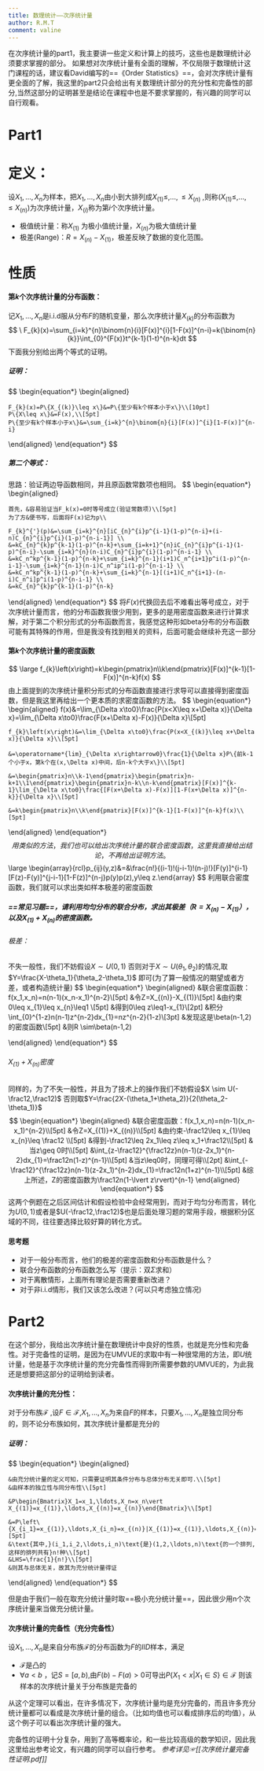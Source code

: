 ```yaml
---
title: 数理统计——次序统计量
author: R.M.T
comment: valine
---
```


在次序统计量的part1，我主要讲一些定义和计算上的技巧，这些也是数理统计必须要求掌握的部分。
如果想对次序统计量有全面的理解，不仅局限于数理统计这门课程的话，建议看David编写的==《Order Statistics》==，会对次序统计量有更全面的了解，我这里的part2只会给出有关数理统计部分的充分性和完备性的部分,当然这部分的证明甚至是结论在课程中也是不要求掌握的，有兴趣的同学可以自行观看。
# Part1
# 定义：

设$X_1,...,X_n$为样本，把$X_1,...,X_n$由小到大排列成$X_{(1)}\leq,...,\leq X_{(n)}$ ,则称$(X_{(1)}\leq,...,\leq X_{(n)})$为次序统计量，$X_{(i)}$称为第$i$个次序统计量。
* 极值统计量：称$X_{(1)}$ 为极小值统计量，$X_{(n)}$为极大值统计量
* 极差(Range)：$R=X_{(n)}-X_{(1)}$，极差反映了数据的变化范围。

# 性质
#### 第$k$个次序统计量的分布函数：

记$X_1,...,X_n$是i.i.d服从分布$F$的随机变量，那么次序统计量$X_{(k)}$的分布函数为
$$
\ F_{k}(x)=\sum_{i=k}^{n}\binom{n}{i}[F(x)]^{i}[1-F(x)]^{n-i}=k{\binom{n}{k}}\int_{0}^{F(x)}t^{k-1}(1-t)^{n-k}dt
$$
下面我分别给出两个等式的证明。
##### 证明：
$$
\begin{equation*}
\begin{aligned}

	F_{k}(x)=P\{X_{(k)}\leq x\}&=P\{至少有k个样本小于x\}\\[10pt]
	P\{X\leq x\}&=F(x),\\[5pt]
	P\{至少有k个样本小于x\}&=\sum_{i=k}^{n}\binom{n}{i}[F(x)]^{i}[1-F(x)]^{n-i}
	
\end{aligned}
\end{equation*}
$$
##### 第二个等式：

思路：验证两边导函数相同，并且原函数常数项也相同。
$$
\begin{equation*}
\begin{aligned}

	首先，&容易验证当F_k(x)=0时等号成立(验证常数项)\\[5pt]
	为了方&便书写，后面将F(x)记为p\\
	
	F_{k}^{'}(p)&=\sum_{i=k}^{n}[iC_{n}^{i}p^{i-1}(1-p)^{n-i}+(i-n)C_{n}^{i}p^{i}(1-p)^{n-i-1}] \\
	&=kC_{n}^{k}p^{k-1}(1-p)^{n-k}+\sum_{i=k+1}^{n}iC_{n}^{i}p^{i-1}(1-p)^{n-i}-\sum_{i=k}^{n}(n-i)C_{n}^{i}p^{i}(1-p)^{n-i-1} \\
	&=kC_n^kp^{k-1}(1-p)^{n-k}+\sum_{i=k}^{n-1}(i+1)C_n^{i+1}p^i(1-p)^{n-i-1}-\sum_{i=k}^{n-1}(n-i)C_n^ip^i(1-p)^{n-i-1} \\
	&=kC_n^kp^{k-1}(1-p)^{n-k}+\sum_{i=k}^{n-1}[(i+1)C_n^{i+1}-(n-i)C_n^i]p^i(1-p)^{n-i-1} \\
	&=kC_{n}^{k}p^{k-1}(1-p)^{n-k}

\end{aligned}
\end{equation*}
$$
将$F(x)$代换回去后不难看出等号成立，对于次序统计量而言，他的分布函数我很少用到，更多的是用密度函数来进行计算求解，对于第二个积分形式的分布函数而言，我感觉这种形如beta分布的分布函数可能有其特殊的作用，但是我没有找到相关的资料，后面可能会继续补充这一部分
#### 第$k$个次序统计量的密度函数
$$
\large f_{k}\left(x\right)=k\begin{pmatrix}n\\k\end{pmatrix}[F(x)]^{k-1}[1-F(x)]^{n-k}f(x)
$$
由上面提到的次序统计量积分形式的分布函数直接进行求导可以直接得到密度函数，但是我这里再给出一个更本质的求密度函数的方法。
$$
\begin{equation*}
\begin{aligned}
	f(x)&=\lim_{\Delta x\to0}\frac{P(x<X\leq x+\Delta x)}{\Delta x}=\lim_{\Delta x\to0}\frac{F(x+\Delta x)-F(x)}{\Delta x}\\[5pt]
	
	f_{k}\left(x\right)&=\lim_{\Delta x\to0}\frac{P(x<X_{(k)}\leq x+\Delta x)}{\Delta x}\\[5pt]
	
	&=\operatorname*{lim}_{\Delta x\rightarrow0}\frac{1}{\Delta x}P\{前k-1个小于x，第k个在(x,\Delta x)中间，后n-k个大于x\}\\[5pt]
	
	&=\begin{pmatrix}n\\k-1\end{pmatrix}\begin{pmatrix}n-k+1\\1\end{pmatrix}\begin{pmatrix}n-k\\n-k\end{pmatrix}[F(x)]^{k-1}\lim_{\Delta x\to0}\frac{[F(x+\Delta x)-F(x)][1-F(x+\Delta x)]^{n-k}}{\Delta x}\\[5pt]
	
	&=k\begin{pmatrix}n\\k\end{pmatrix}[F(x)]^{k-1}[1-F(x)]^{n-k}f(x)\\[5pt]
	

\end{aligned}
\end{equation*}
$$
用类似的方法，我们也可以给出次序统计量的联合密度函数，这里我直接给出结论，不再给出证明方法。
$$
\large \begin{array}{rcl}p_{ij}(y,z)&=&\frac{n!}{(i-1)!(j-i-1)!(n-j)!}[F(y)]^{i-1}[F(z)-F(y)]^{j-i-1}[1-F(z)]^{n-j}p(y)p(z),y\leq z.\end{array}
$$
利用联合密度函数，我们就可以求出类如样本极差的密度函数

##### ==常见习题==，请利用均匀分布的联合分布，求出其极差（$R=X_{(n)}-X_{(1)}$），以及$X_{(1)}+X_{(n)}$的密度函数。
###### 极差：
不失一般性，我们不妨假设$X \sim U(0,1)$  否则对于$X \sim U(\theta_1,\theta_2)$的情况,取$Y=\frac{X-\theta_1}{\theta_2-\theta_1}$  即可(为了算一般情况的期望或者方差，或者构造统计量)
$$
\begin{equation*}
\begin{aligned}
&联合密度函数：f(x_1,x_n)=n(n-1)(x_n-x_1)^{n-2}\\[5pt]
&令Z=X_{(n)}-X_{(1)}\\[5pt]
&由约束0\leq x_{1}\leq x_{n}\leq1 \\[5pt]
&得到0\leq z\leq1-x_{1}\\[2pt]
&积分\int_{0}^{1-z}n(n-1)z^{n-2}dx_{1}=nz^{n-2}(1-z)\\[3pt]
&发现这是\beta(n-1,2)的密度函数\\[5pt]
&则R \sim\beta(n-1,2)

\end{aligned}
\end{equation*}
$$
###### $X_{(1)}+X_{(n)}$密度
同样的，为了不失一般性，并且为了技术上的操作我们不妨假设$X \sim U(-\frac12,\frac12)$ 否则取$Y=\frac{2X-(\theta_1+\theta_2)}{2(\theta_2-\theta_1)}$  
$$
\begin{equation*}
\begin{aligned}
&联合密度函数：f(x_1,x_n)=n(n-1)(x_n-x_1)^{n-2}\\[5pt]
&令Z=X_{(1)}+X_{(n)}\\[5pt]
&由约束-\frac12\leq x_{1}\leq x_{n}\leq \frac12 \\[5pt]
&得到-\frac12\leq 2x_1\leq z\leq x_1+\frac12\\[5pt]
&当z\geq 0时\\[5pt]
&\int_{z-\frac12}^{\frac12z}n(n-1)(z-2x_1)^{n-2}dx_{1}=\frac12n(1-z)^{n-1}\\[5pt]
&当z\leq0时，同理可得\\[2pt]
&\int_{-\frac12}^{\frac12z}n(n-1)(z-2x_1)^{n-2}dx_{1}=\frac12n(1+z)^{n-1}\\[5pt]
&综上所述，Z的密度函数为\frac12n(1-\lvert z\rvert)^{n-1}
\end{aligned}
\end{equation*}
$$
这两个例题在之后区间估计和假设检验中会经常用到，而对于均匀分布而言，转化为$U(0,1)$或者是$U(-\frac12,\frac12)$也是后面处理习题的常用手段，根据积分区域的不同，往往要选择比较好算的转化方式。

#### 思考题
* 对于一般分布而言，他们的极差的密度函数和分布函数是什么？
* 联合分布函数的分布函数怎么写（提示：双$\Sigma$求和）
* 对于离散情形，上面所有理论是否需要重新改进？
* 对于非i.i.d情形，我们又该怎么改进？(可以只考虑独立情况)

# Part2

在这个部分，我给出次序统计量在数理统计中良好的性质，也就是充分性和完备性。对于完备性的证明，是因为在UMVUE的求取中有一种很常用的方法，即$U$统计量，他是基于次序统计量的充分完备性而得到所需要参数的UMVUE的，为此我还是想要把这部分的证明给到读者。

#### 次序统计量的充分性：

对于分布族$\mathscr{F}$ ,设$F\in\mathscr{F}$,$X_1,...,X_n$为来自$F$的样本，只要$X_1,...,X_n$是独立同分布的，则不论分布族如何，其次序统计量都是充分的

##### 证明：
$$
\begin{equation*}
\begin{aligned}

	&由充分统计量的定义可知，只需要证明其条件分布与总体分布无关即可.\\[5pt]
	&由样本的独立性与同分布性\\[5pt]
	
	&P\begin{Bmatrix}X_1=x_1,\ldots,X_n=x_n\vert
	X_{(1)}=x_{(1)},\ldots,X_{(n)}=x_{(n)}\end{Bmatrix}\\[5pt] 
	
	&=P\left\{X_{i_1}=x_{(1)},\ldots,X_{i_n}=x_{(n)}|X_{(1)}=x_{(1)},\ldots,X_{(n)}=x_{(n)}\right\}\\[5pt]
	&\text{其中,}(i_1,i_2,\ldots,i_n)\text{是}(1,2,\ldots,n)\text{的一个排列,这样的排列共有}n!种\\[5pt]
	&LHS=\frac{1}{n!}\\[5pt]
	&则其与总体无关，故其为充分统计量得证
	
\end{aligned}
\end{equation*}
$$

但是由于我们一般在取充分统计量时取==极小充分统计量==，因此很少用n个次序统计量来当做充分统计量。

#### 次序统计量的完备性（充分完备性）

设$X_1,...,X_n$是来自分布族$\mathscr{F}$的分布函数为$F$的$IID$样本，满足
* $\mathscr{F}$是凸的
* $\forall a< b$ ，记$S=[a,b)$,由$F(b)-F(a)>0$可导出$P\{X_1<x|X_1\in S\}\in\mathscr{F}$
 则该样本的次序统计量关于分布族是完备的
 
从这个定理可以看出，在许多情况下，次序统计量均是充分完备的，而且许多充分统计量都可以看成是次序统计量的组合。（比如均值也可以看成排序后的均值），从这个例子可以看出次序统计量的强大。

完备性的证明十分复杂，用到了高等概率论，和一些比较高级的数学知识，因此我这里给出参考论文，有兴趣的同学可以自行参考。
*参考详见☞[[次序统计量完备性证明.pdf]]*

